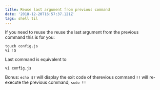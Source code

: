 ```yaml
---
title: Reuse last argument from previous command
date: '2018-12-20T16:57:37.121Z'
tags: shell til
---
```

If you need to reuse the reuse the last argument from the previous command this is for you:
```shell
touch config.js
vi !$
```
Last command is equivalent to 
```shell
vi config.js
```
Bonus:
`echo $?` will display the exit code of therevious command
`!!` will re-execute the previous command, `sudo !!`